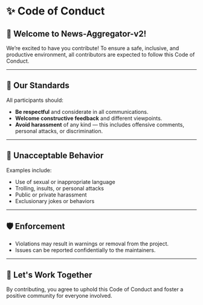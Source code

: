 # ✨ Code of Conduct

## 👋 Welcome to News-Aggregator-v2!

We’re excited to have you contribute! To ensure a safe, inclusive, and productive environment, all contributors are expected to follow this Code of Conduct.

---

## 💬 Our Standards

All participants should:

- **Be respectful** and considerate in all communications.
- **Welcome constructive feedback** and different viewpoints.
- **Avoid harassment** of any kind — this includes offensive comments, personal attacks, or discrimination.

---

## 🚫 Unacceptable Behavior

Examples include:

- Use of sexual or inappropriate language
- Trolling, insults, or personal attacks
- Public or private harassment
- Exclusionary jokes or behaviors

---

## 🛡️ Enforcement

- Violations may result in warnings or removal from the project.
- Issues can be reported confidentially to the maintainers.

---

## 🤝 Let's Work Together

By contributing, you agree to uphold this Code of Conduct and foster a positive community for everyone involved.
